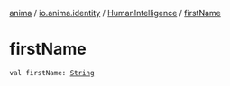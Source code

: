 [anima](../../index.md) / [io.anima.identity](../index.md) / [HumanIntelligence](index.md) / [firstName](./first-name.md)

# firstName

`val firstName: `[`String`](https://kotlinlang.org/api/latest/jvm/stdlib/kotlin/-string/index.html)